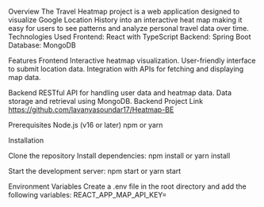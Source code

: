 Overview The Travel Heatmap project is a web application designed to visualize Google Location History into an interactive heat map making it easy for users to see patterns and analyze personal travel data over time. Technologies Used Frontend: React with TypeScript Backend: Spring Boot Database: MongoDB

Features Frontend Interactive heatmap visualization. User-friendly interface to submit location data. Integration with APIs for fetching and displaying map data.

Backend RESTful API for handling user data and heatmap data. Data storage and retrieval using MongoDB. Backend Project Link https://github.com/lavanyasoundar17/Heatmap-BE

Prerequisites Node.js (v16 or later) npm or yarn

Installation

Clone the repository
Install dependencies:
npm install or yarn install

Start the development server:
npm start or yarn start

Environment Variables Create a .env file in the root directory and add the following variables: REACT_APP_MAP_API_KEY=<your MAP Api token>
